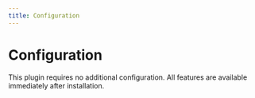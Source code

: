 ```yaml
---
title: Configuration
---
```

# Configuration

This plugin requires no additional configuration. All features are available immediately after installation.
